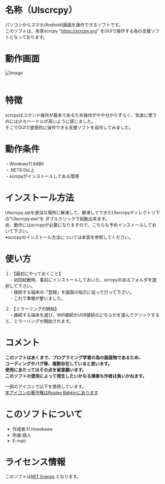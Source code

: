 # 名称（UIscrcpy）  
パソコンからスマホ(Android)画面を操作できるソフトです。  
このソフトは、本家scrcpy  ”https://scrcpy.org"  をGUIで操作する為の支援ソフトとなっております。  
  
# 動作画面  
![Image](https://github.com/user-attachments/assets/94c62f6c-94af-48d0-b4f6-7f6f10f8660f)  
  　
# 特徴    
scrcpyはコマンド操作が基本であるため操作がやや分かりずらく、気楽に使うのには少々ハードルが高いように感じました。  
そこでGUIで直感的に操作できる支援ソフトを自作してみました。  
  
# 動作条件  
・Windows11 64Bit  
・.NET8.0以上  
・scrcpyがインストールしてある環境  
  
# インストール方法  
UIscrcpy.zipを適当な場所に解凍して、解凍してできたUIscrcpyディレクトリ下の"UIscrcpy.exe"を
ダブルクリックで起動出来ます。  
尚、動作にはscrcpyが必要になりますので、こちらも予めインストールしておいて下さい。  
※scrcpyのインストール方法については本家を参照してください。  
  
# 使い方  
１．【最初にやっておくこと】  
　・初回起動時、事前にインストールしておいた、scrcpyのあるフォルダを選択して下さい。  
　・接続する端末の「登録」を画面の指示に従って行って下さい。  
　・これで準備が整いました。  
  
２．【ミラーリングの開始】  
　・接続する端末を選び、Wifi接続かUSB接続のどちらかを選んでクリックすると、ミラーリングか開始されます。  
  
# コメント  
**このソフトはあくまで、プログラミング学習の為の副産物であるため、**  
**コーディングやバグ等、複数存在していると思います。**  
**使用にあたってはその点を留意願います。**  
**このソフトの使用によって発生したいかなる損害も作者は負いかねます。**  
  
一部のアイコンで以下を使用しています。  
<a href="https://jp.freepik.com/icon/android_2504881#fromView=keyword&page=1&position=0&uuid=2d47a079-e3ef-4638-8fbc-4104c2c42bb6">本アイコンの著作権はRuslan Babkinにあります</a>  
  
# このソフトについて  
* 作成者:H.Hosokawa  
* 所属:個人  
* E-mail:  
  
# ライセンス情報  
このソフトは[MIT license](https://en.wikipedia.org/wiki/MIT_License).となります。  
